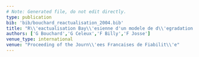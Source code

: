 ```yaml
---
# Note: Generated file, do not edit directly.
type: publication
bib: 'bib/bouchard_reactualisation_2004.bib'
title: "R\\'eactualisation Bay\\'esienne d'un modele de d\\'egradation en fonction du retour d'exp\\'erience"
authors: ['G Bouchard','G Celeux','F Billy','F Josse']
venue_type: international
venue: "Proceeding of the Journ\\'ees Francaises de Fiabilit\\'e"
---
```

